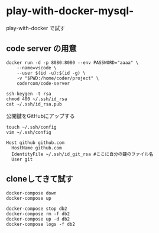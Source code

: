 # play-with-docker-mysql-
play-with-docker で試す

## code server の用意
```
docker run -d -p 8080:8080 --env PASSWORD="aaaa" \
    --name=vscode \
    --user $(id -u):$(id -g) \
    -v "$PWD:/home/coder/project" \
    codercom/code-server
```

```
ssh-keygen -t rsa
chmod 400 ~/.ssh/id_rsa
cat ~/.ssh/id_rsa.pub

```

公開鍵をGitHubにアップする

```
touch ~/.ssh/config
vim ~/.ssh/config
```

```
Host github github.com
  HostName github.com
  IdentityFile ~/.ssh/id_git_rsa #ここに自分の鍵のファイル名
  User git
```

## cloneしてきて試す

```
docker-compose down
docker-compose up
```

```
docker-compose stop db2
docker-compose rm -f db2
docker-compose up -d db2
docker-compose logs -f db2
```
